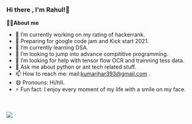 
### Hi there , I'm Rahul!👋

<strong>👨‍💻About me</strong>   

- 🔭 I’m currently working on my rating of hackerrank.
- 🔭 Preparing for google code jam and Kick start 2021.
- 🌱 I’m currently learning DSA.
- 👯 I’m looking to jump into advance compititive programming.
- 🤔 I’m looking for help with tensor flow OCR and trainning tess data.
- 💬 Ask me about python or ant tech related stuff.
- 📫 How to reach me: mail:kumarjhar393@gmail.com .
- 😄 Pronouns: Hi/hII.
- ⚡ Fun fact: I enjoy every moment of my life with a smile on my face.
<br>

<img src="https://github-readme-stats.vercel.app/api?username=rahuljha393&theme=algolia&show_icons=true"></img>
  


